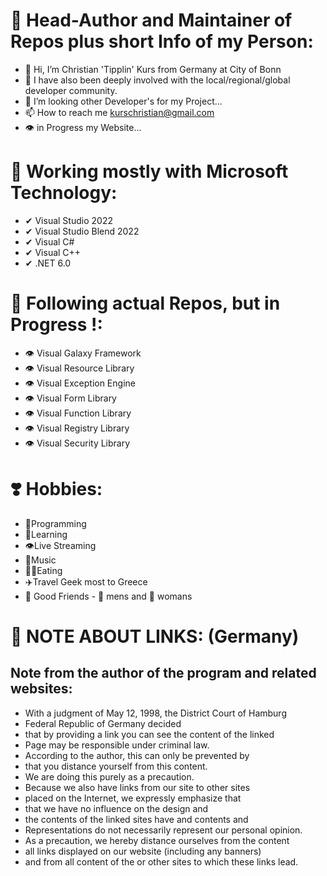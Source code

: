 # 🧑 Head-Author and Maintainer of Repos plus short Info of my Person:
- 👋 Hi, I’m Christian 'Tipplin' Kurs from Germany at City of Bonn
- 👀 I have also been deeply involved with the local/regional/global developer community.
- 💞️ I’m looking other Developer's for my Project...
- 📫 How to reach me kurschristian@gmail.com
- 👁️ in Progress my Website...

# 🧑 Working mostly with Microsoft Technology:
- ✔ Visual Studio 2022
- ✔ Visual Studio Blend 2022
- ✔ Visual C#
- ✔ Visual C++
- ✔ .NET 6.0
# 🧑 Following actual Repos, but in Progress !:
- 👁️ Visual Galaxy Framework
- 👁️ Visual Resource Library
- 👁️ Visual Exception Engine
- 👁️ Visual Form Library
- 👁️ Visual Function Library
- 👁️ Visual Registry Library
- 👁️ Visual Security Library
# ❣️ Hobbies: 
- 🧑Programming
- 🧓Learning 
- 👁️Live Streaming
- 📯Music
- 🍔🌭Eating 
- ✈️Travel Geek most to Greece
- 🧑 Good Friends - 👨 mens and 👧 womans
# 🧑 NOTE ABOUT LINKS: (Germany)
## Note from the author of the program and related websites:
- With a judgment of May 12, 1998, the District Court of Hamburg
- Federal Republic of Germany decided
- that by providing a link you can see the content of the linked
- Page may be responsible under criminal law.
- According to the author, this can only be prevented by
- that you distance yourself from this content.
- We are doing this purely as a precaution.
- Because we also have links from our site to other sites
- placed on the Internet, we expressly emphasize that
- that we have no influence on the design and
- the contents of the linked sites have and contents and
- Representations do not necessarily represent our personal opinion.
- As a precaution, we hereby distance ourselves from the content
- all links displayed on our website (including any banners)
- and from all content of the or other sites to which these links lead.

<!---
Tipplin/Tipplin is a ✨ special ✨ repository because its `README.md` (this file) appears on your GitHub profile.
You can click the Preview link to take a look at your changes.
--->

